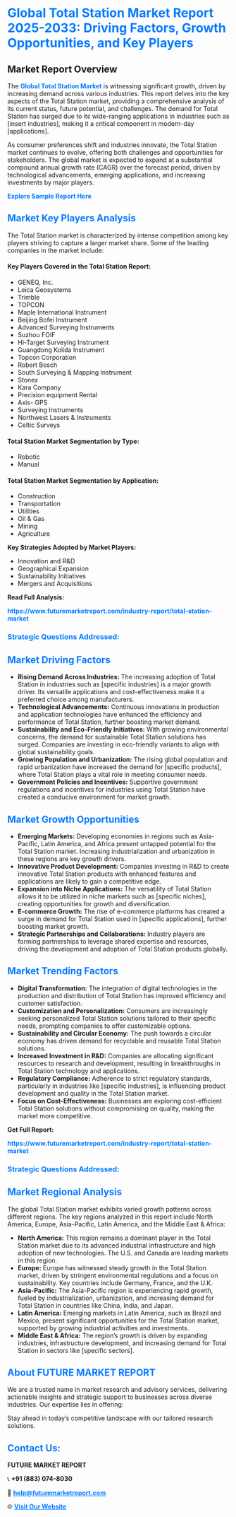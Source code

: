 <h1 style="color: #007BFF;">Global Total Station Market Report 2025-2033: Driving Factors, Growth Opportunities, and Key Players</h1>

<section id="overview">
<h2>Market Report Overview</h2>
<p>The <a href="https://www.futuremarketreport.com/industry-report/total-station-market" style="color: #007BFF; text-decoration: none;"><strong>Global Total Station Market</strong></a> is witnessing significant growth, driven by increasing demand across various industries. This report delves into the key aspects of the Total Station market, providing a comprehensive analysis of its current status, future potential, and challenges. The demand for Total Station has surged due to its wide-ranging applications in industries such as [insert industries], making it a critical component in modern-day [applications].</p>
<p>As consumer preferences shift and industries innovate, the Total Station market continues to evolve, offering both challenges and opportunities for stakeholders. The global market is expected to expand at a substantial compound annual growth rate (CAGR) over the forecast period, driven by technological advancements, emerging applications, and increasing investments by major players.</p>
</section>

<section id="overview">
<p><a href="https://www.futuremarketreport.com/request-sample/reportId=87142" style="color: #007BFF; text-decoration: none;"><strong>Explore Sample Report Here</strong></a></p>
</section>

<section id="key-players">
<h2 style="color: #007BFF;">Market Key Players Analysis</h2>
<p>The Total Station market is characterized by intense competition among key players striving to capture a larger market share. Some of the leading companies in the market include:</p>
<h4>Key Players Covered in the Total Station Report:</h4>
<ul><li>GENEQ, Inc.</li><li>Leica Geosystems</li><li>Trimble</li><li>TOPCON</li><li>Maple International Instrument</li><li>Beijing Bofei Instrument</li><li>Advanced Surveying Instruments</li><li>Suzhou FOIF</li><li>Hi-Target Surveying Instrument</li><li>Guangdong Kolida Instrument</li><li>Topcon Corporation</li><li>Robert Bosch</li><li>South Surveying &amp; Mapping Instrument</li><li>Stonex</li><li>Kara Company</li><li>Precision equipment Rental</li><li>Axis- GPS</li><li>Surveying Instruments</li><li>Northwest Lasers &amp; Instruments</li><li>Celtic Surveys</li></ul>
<h4>Total Station Market Segmentation by Type:</h4>
<ul><li>Robotic</li><li>Manual</li></ul>

<h4>Total Station Market Segmentation by Application:</h4>
<ul><li>Construction</li><li>Transportation</li><li>Utilities</li><li>Oil &amp; Gas</li><li>Mining</li><li>Agriculture</li></ul>
<p><strong>Key Strategies Adopted by Market Players:</strong></p>
<ul>
<li>Innovation and R&D</li>
<li>Geographical Expansion</li>
<li>Sustainability Initiatives</li>
<li>Mergers and Acquisitions</li>
</ul>
</section>

<section>
<p><strong>Read Full Analysis: </strong></p><a href="https://www.futuremarketreport.com/industry-report/total-station-market" style="color: #007BFF; text-decoration: none;"><strong>https://www.futuremarketreport.com/industry-report/total-station-market</strong></a>
<h3 style="color: #007BFF;">Strategic Questions Addressed:</h3>
</section>

<section id="driving-factors">
<h2 style="color: #007BFF;">Market Driving Factors</h2>
<ul>
<li><strong>Rising Demand Across Industries:</strong> The increasing adoption of Total Station in industries such as [specific industries] is a major growth driver. Its versatile applications and cost-effectiveness make it a preferred choice among manufacturers.</li>
<li><strong>Technological Advancements:</strong> Continuous innovations in production and application technologies have enhanced the efficiency and performance of Total Station, further boosting market demand.</li>
<li><strong>Sustainability and Eco-Friendly Initiatives:</strong> With growing environmental concerns, the demand for sustainable Total Station solutions has surged. Companies are investing in eco-friendly variants to align with global sustainability goals.</li>
<li><strong>Growing Population and Urbanization:</strong> The rising global population and rapid urbanization have increased the demand for [specific products], where Total Station plays a vital role in meeting consumer needs.</li>
<li><strong>Government Policies and Incentives:</strong> Supportive government regulations and incentives for industries using Total Station have created a conducive environment for market growth.</li>
</ul>
</section>

<section id="growth-opportunities">
<h2 style="color: #007BFF;">Market Growth Opportunities</h2>
<ul>
<li><strong>Emerging Markets:</strong> Developing economies in regions such as Asia-Pacific, Latin America, and Africa present untapped potential for the Total Station market. Increasing industrialization and urbanization in these regions are key growth drivers.</li>
<li><strong>Innovative Product Development:</strong> Companies investing in R&D to create innovative Total Station products with enhanced features and applications are likely to gain a competitive edge.</li>
<li><strong>Expansion into Niche Applications:</strong> The versatility of Total Station allows it to be utilized in niche markets such as [specific niches], creating opportunities for growth and diversification.</li>
<li><strong>E-commerce Growth:</strong> The rise of e-commerce platforms has created a surge in demand for Total Station used in [specific applications], further boosting market growth.</li>
<li><strong>Strategic Partnerships and Collaborations:</strong> Industry players are forming partnerships to leverage shared expertise and resources, driving the development and adoption of Total Station products globally.</li>
</ul>
</section>

<section id="trending-factors">
<h2 style="color: #007BFF;">Market Trending Factors</h2>
<ul>
<li><strong>Digital Transformation:</strong> The integration of digital technologies in the production and distribution of Total Station has improved efficiency and customer satisfaction.</li>
<li><strong>Customization and Personalization:</strong> Consumers are increasingly seeking personalized Total Station solutions tailored to their specific needs, prompting companies to offer customizable options.</li>
<li><strong>Sustainability and Circular Economy:</strong> The push towards a circular economy has driven demand for recyclable and reusable Total Station solutions.</li>
<li><strong>Increased Investment in R&D:</strong> Companies are allocating significant resources to research and development, resulting in breakthroughs in Total Station technology and applications.</li>
<li><strong>Regulatory Compliance:</strong> Adherence to strict regulatory standards, particularly in industries like [specific industries], is influencing product development and quality in the Total Station market.</li>
<li><strong>Focus on Cost-Effectiveness:</strong> Businesses are exploring cost-efficient Total Station solutions without compromising on quality, making the market more competitive.</li>
</ul>
</section>

<section>
<p><strong>Get Full Report: </strong></p><a href="https://www.futuremarketreport.com/industry-report/total-station-market" style="color: #007BFF; text-decoration: none;"><strong>https://www.futuremarketreport.com/industry-report/total-station-market</strong></a>
<h3 style="color: #007BFF;">Strategic Questions Addressed:</h3>
</section>


<section id="regional-analysis">
<h2 style="color: #007BFF;">Market Regional Analysis</h2>
<p>The global Total Station market exhibits varied growth patterns across different regions. The key regions analyzed in this report include North America, Europe, Asia-Pacific, Latin America, and the Middle East & Africa:</p>
<ul>
<li><strong>North America:</strong> This region remains a dominant player in the Total Station market due to its advanced industrial infrastructure and high adoption of new technologies. The U.S. and Canada are leading markets in this region.</li>
<li><strong>Europe:</strong> Europe has witnessed steady growth in the Total Station market, driven by stringent environmental regulations and a focus on sustainability. Key countries include Germany, France, and the U.K.</li>
<li><strong>Asia-Pacific:</strong> The Asia-Pacific region is experiencing rapid growth, fueled by industrialization, urbanization, and increasing demand for Total Station in countries like China, India, and Japan.</li>
<li><strong>Latin America:</strong> Emerging markets in Latin America, such as Brazil and Mexico, present significant opportunities for the Total Station market, supported by growing industrial activities and investments.</li>
<li><strong>Middle East & Africa:</strong> The region’s growth is driven by expanding industries, infrastructure development, and increasing demand for Total Station in sectors like [specific sectors].</li>
</ul>
</section>

<footer>
<h2 style="color: #007BFF;">About FUTURE MARKET REPORT</h2>
<p>We are a trusted name in market research and advisory services, delivering actionable insights and strategic support to businesses across diverse industries. Our expertise lies in offering:</p>

<p>Stay ahead in today’s competitive landscape with our tailored research solutions.</p>

<h2 style="color: #007BFF;">Contact Us:</h2>
<p><strong>FUTURE MARKET REPORT</strong></p>
<p>📞 <strong>+91 (883) 074-8030</strong></p>
<p>📧 <strong><a href="mailto:help@futuremarketreport.com" style="color: #007BFF;">help@futuremarketreport.com</a></strong></p>
<p>🌐 <strong><a href="https://www.futuremarketreport.com/" style="color: #007BFF;">Visit Our Website</a></strong></p>
</footer>